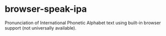 # browser-speak-ipa
Pronunciation of International Phonetic Alphabet text using built-in browser support (not universally available).
